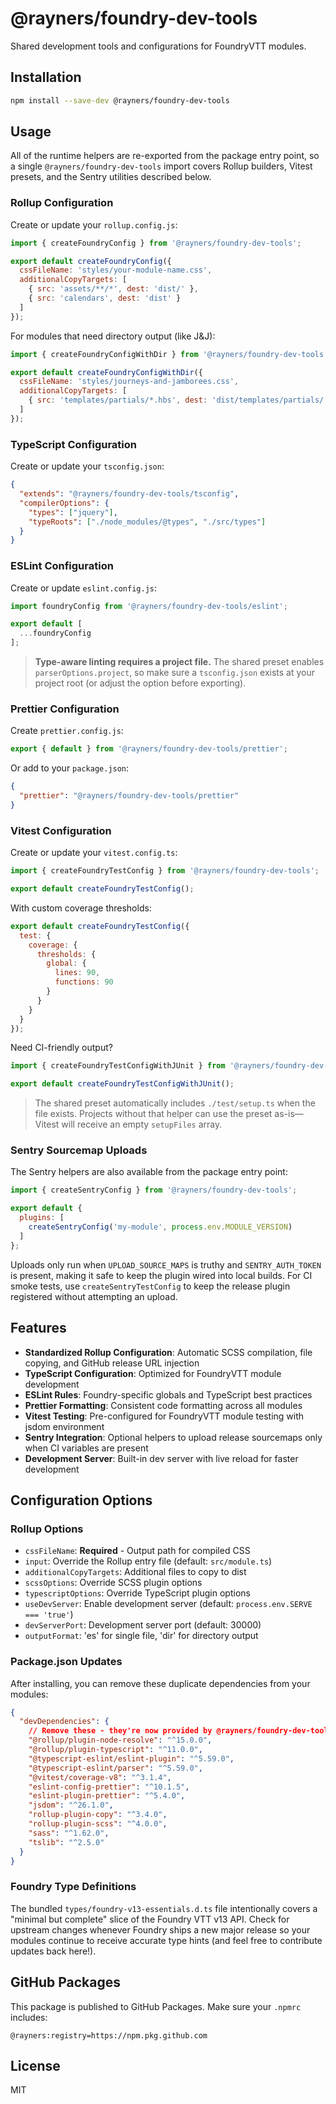 # @rayners/foundry-dev-tools

Shared development tools and configurations for FoundryVTT modules.

## Installation

```bash
npm install --save-dev @rayners/foundry-dev-tools
```

## Usage

All of the runtime helpers are re-exported from the package entry point, so a single `@rayners/foundry-dev-tools` import covers Rollup builders, Vitest presets, and the Sentry utilities described below.

### Rollup Configuration

Create or update your `rollup.config.js`:

```javascript
import { createFoundryConfig } from '@rayners/foundry-dev-tools';

export default createFoundryConfig({
  cssFileName: 'styles/your-module-name.css',
  additionalCopyTargets: [
    { src: 'assets/**/*', dest: 'dist/' },
    { src: 'calendars', dest: 'dist' }
  ]
});
```

For modules that need directory output (like J&J):

```javascript
import { createFoundryConfigWithDir } from '@rayners/foundry-dev-tools';

export default createFoundryConfigWithDir({
  cssFileName: 'styles/journeys-and-jamborees.css',
  additionalCopyTargets: [
    { src: 'templates/partials/*.hbs', dest: 'dist/templates/partials/' }
  ]
});
```

### TypeScript Configuration

Create or update your `tsconfig.json`:

```json
{
  "extends": "@rayners/foundry-dev-tools/tsconfig",
  "compilerOptions": {
    "types": ["jquery"],
    "typeRoots": ["./node_modules/@types", "./src/types"]
  }
}
```

### ESLint Configuration

Create or update `eslint.config.js`:

```javascript
import foundryConfig from '@rayners/foundry-dev-tools/eslint';

export default [
  ...foundryConfig
];
```

> **Type-aware linting requires a project file.** The shared preset enables `parserOptions.project`, so make sure a `tsconfig.json` exists at your project root (or adjust the option before exporting).

### Prettier Configuration

Create `prettier.config.js`:

```javascript
export { default } from '@rayners/foundry-dev-tools/prettier';
```

Or add to your `package.json`:

```json
{
  "prettier": "@rayners/foundry-dev-tools/prettier"
}
```

### Vitest Configuration

Create or update your `vitest.config.ts`:

```javascript
import { createFoundryTestConfig } from '@rayners/foundry-dev-tools';

export default createFoundryTestConfig();
```

With custom coverage thresholds:

```javascript
export default createFoundryTestConfig({
  test: {
    coverage: {
      thresholds: {
        global: {
          lines: 90,
          functions: 90
        }
      }
    }
  }
});
```

Need CI-friendly output?

```javascript
import { createFoundryTestConfigWithJUnit } from '@rayners/foundry-dev-tools';

export default createFoundryTestConfigWithJUnit();
```

> The shared preset automatically includes `./test/setup.ts` when the file exists. Projects without that helper can use the preset as-is—Vitest will receive an empty `setupFiles` array.

### Sentry Sourcemap Uploads

The Sentry helpers are also available from the package entry point:

```javascript
import { createSentryConfig } from '@rayners/foundry-dev-tools';

export default {
  plugins: [
    createSentryConfig('my-module', process.env.MODULE_VERSION)
  ]
};
```

Uploads only run when `UPLOAD_SOURCE_MAPS` is truthy and `SENTRY_AUTH_TOKEN` is present, making it safe to keep the plugin wired into local builds. For CI smoke tests, use `createSentryTestConfig` to keep the release plugin registered without attempting an upload.

## Features

- **Standardized Rollup Configuration**: Automatic SCSS compilation, file copying, and GitHub release URL injection
- **TypeScript Configuration**: Optimized for FoundryVTT module development
- **ESLint Rules**: Foundry-specific globals and TypeScript best practices
- **Prettier Formatting**: Consistent code formatting across all modules
- **Vitest Testing**: Pre-configured for FoundryVTT module testing with jsdom environment
- **Sentry Integration**: Optional helpers to upload release sourcemaps only when CI variables are present
- **Development Server**: Built-in dev server with live reload for faster development

## Configuration Options

### Rollup Options

- `cssFileName`: **Required** - Output path for compiled CSS
- `input`: Override the Rollup entry file (default: `src/module.ts`)
- `additionalCopyTargets`: Additional files to copy to dist
- `scssOptions`: Override SCSS plugin options
- `typescriptOptions`: Override TypeScript plugin options  
- `useDevServer`: Enable development server (default: `process.env.SERVE === 'true'`)
- `devServerPort`: Development server port (default: 30000)
- `outputFormat`: 'es' for single file, 'dir' for directory output

### Package.json Updates

After installing, you can remove these duplicate dependencies from your modules:

```json
{
  "devDependencies": {
    // Remove these - they're now provided by @rayners/foundry-dev-tools
    "@rollup/plugin-node-resolve": "^15.0.0",
    "@rollup/plugin-typescript": "^11.0.0", 
    "@typescript-eslint/eslint-plugin": "^5.59.0",
    "@typescript-eslint/parser": "^5.59.0",
    "@vitest/coverage-v8": "^3.1.4",
    "eslint-config-prettier": "^10.1.5",
    "eslint-plugin-prettier": "^5.4.0",
    "jsdom": "^26.1.0",
    "rollup-plugin-copy": "^3.4.0",
    "rollup-plugin-scss": "^4.0.0",
    "sass": "^1.62.0",
    "tslib": "^2.5.0"
  }
}
```

### Foundry Type Definitions

The bundled `types/foundry-v13-essentials.d.ts` file intentionally covers a "minimal but complete" slice of the Foundry VTT v13 API. Check for upstream changes whenever Foundry ships a new major release so your modules continue to receive accurate type hints (and feel free to contribute updates back here!).

## GitHub Packages

This package is published to GitHub Packages. Make sure your `.npmrc` includes:

```
@rayners:registry=https://npm.pkg.github.com
```

## License

MIT